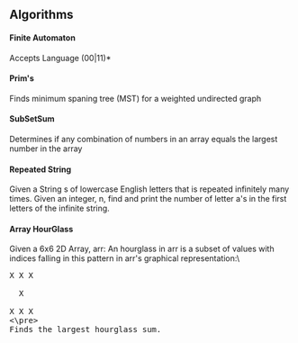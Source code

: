 ## Algorithms

#### Finite Automaton
Accepts Language (00|11)*

#### Prim's
Finds minimum spaning tree (MST) for
a weighted undirected graph

#### SubSetSum
Determines if any combination of numbers in an array
equals the largest number in the array

#### Repeated String
Given a String s of lowercase English letters that is repeated infinitely many times. Given an integer, n, find and print the number of letter a's in the first  letters of the infinite string.

#### Array HourGlass
Given a 6x6 2D Array, arr: An hourglass in arr is a subset of values with indices falling in this pattern in arr's graphical representation:\
<pre>X X X <br />
  X  <br />
X X X <br /><\pre>
Finds the largest hourglass sum.  
